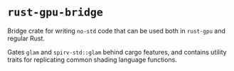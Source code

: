 # `rust-gpu-bridge`

Bridge crate for writing `no-std` code that can be used both in `rust-gpu` and regular Rust.

Gates `glam` and `spirv-std::glam` behind cargo features,
and contains utility traits for replicating common shading language functions.


